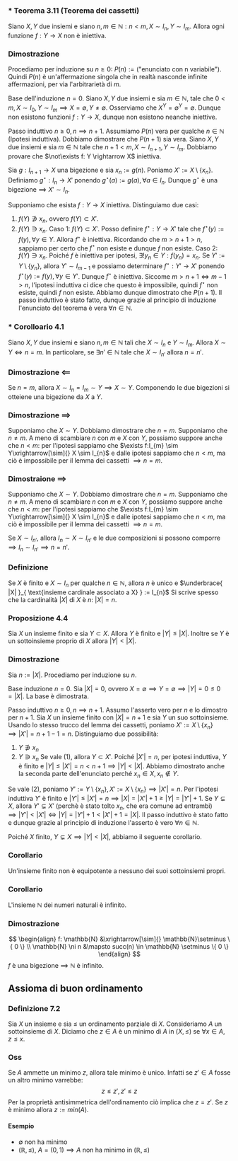 ### * Teorema 3.11 (Teorema dei cassetti)
Siano $X, Y$ due insiemi e siano $n, m \in \mathbb{N} : n < m, X \sim I_{n}, Y \sim I_{m}$. Allora ogni funzione $f:Y\rightarrow X$ non è iniettiva.

### Dimostrazione
Procediamo per induzione su $n\geq 0$: $P(n):=(\text{"enunciato con n variabile"})$. Quindi $P(n)$ è un'affermazione singola che in realtà nasconde infinite affermazioni, per via l'arbitrarietà di $m$.

Base dell'induzione $n = 0$.
Siano $X, Y$ due insiemi e sia $m \in \mathbb{N}$, tale che $0 < m, X \sim I_{0}, Y \sim I_{m} \implies X = \emptyset, Y \neq \emptyset$. Osserviamo che $X^{Y} = \emptyset^{Y}=\emptyset$. Dunque non esistono funzioni $f:Y\rightarrow X$, dunque non esistono neanche iniettive.

Passo induttivo $n\geq 0, n \implies n + 1$.
Assumiamo $P(n)$ vera per qualche $n \in \mathbb{N}$ (Ipotesi induttiva).
Dobbiamo dimostrare che $P(n+1)$ sia vera. 
Siano $X, Y$ due insiemi e sia $m \in \mathbb{N}$ tale che $n + 1 < m, X \sim I_{n+1}, Y \sim I_{m}$.
Dobbiamo provare che $\not\exists f: Y \rightarrow X$ iniettiva.

Sia $g:I_{n+1} \rightarrow X$ una bigezione e sia $x_{n} := g(n)$.
Poniamo $X':=X\setminus\{ x_{n} \}$. Definiamo $g^{\star}:I_{n}\rightarrow X'$ ponendo $g^{\star}(a):=g(a), \forall a \in I_{n}$. Dunque $g^{\star}$ è una bigezione $\implies$ $X' \sim I_{n}$.

Supponiamo che esista $f:Y \rightarrow X$ iniettiva.
Distinguiamo due casi:
1. $f(Y) \not\ni x_{n}$, ovvero $f(Y)\subset X'$.
2. $f(Y) \ni x_{n}$.
Caso 1:
$f(Y)\subset X'$. Posso definire $f^{\star}:Y \rightarrow X'$ tale che $f^{\star}(y):=f(y),\forall y \in Y$. Allora $f^{\star}$ è iniettiva. Ricordando che $m > n+1>n$, sappiamo per certo che $f^{\star}$ non esiste e dunque $f$ non esiste.
Caso 2:
$f(Y) \ni x_{n}$. Poiché $f$ è iniettiva per ipotesi, $\exists!y_{n}\in Y : f(y_{n})=x_{n}$.
Se $Y':=Y\setminus \{ y_{n} \}$, allora $Y' \sim I_{m - 1}$ e possiamo determinare $f^{\star}:Y' \rightarrow X'$ ponendo $f^{\star}(y):=f(y), \forall y \in Y'$. Dunque $f^{\star}$ è iniettiva. Siccome $m>n+1 \Longleftrightarrow m - 1 > n$, l'ipotesi induttiva ci dice che questo è impossibile, quindi $f^{\star}$ non esiste, quindi $f$ non esiste.
Abbiamo dunque dimostrato che $P(n+1)$.
Il passo induttivo è stato fatto, dunque grazie al principio di induzione l'enunciato del teorema è vera $\forall n\in \mathbb{N}$.

### * Corolloario 4.1
Siano $X, Y$ due insiemi e siano $n, m \in \mathbb{N}$ tali che $X \sim I_{n}$ e $Y \sim I_{m}$. Allora $X \sim Y \Longleftrightarrow n = m$.
In particolare, se $\exists n' \in \mathbb{N}$ tale che $X \sim I_{n'}$ allora $n = n'$.
### Dimostrazione $\impliedby$
Se $n = m$, allora $X \sim I_{n}=I_{m} \sim Y \implies X \sim Y$. Componendo le due bigezioni si otteiene una bigezione da $X$ a $Y$.
### Dimostrazione $\implies$
Supponiamo che $X \sim Y$. Dobbiamo dimostrare che $n = m$. Supponiamo che $n \neq m$. A meno di scambiare $n$ con $m$ e $X$ con $Y$, possiamo suppore anche che $n < m$: per l'ipotesi sappiamo che $\exists f:I_{m} \sim Y\xrightarrow[\sim]{} X \sim I_{n}$ e dalle ipotesi sappiamo che $n < m$, ma ciò è impossibile per il lemma dei cassetti $\implies n = m$.
### Dimostraione $\implies$
Supponiamo che $X \sim Y$. Dobbiamo dimostrare che $n = m$. 
Supponiamo che $n \neq m$. A meno di scambiare $n$ con $m$ e $X$ con $Y$, possiamo suppore anche che $n < m$: per l'ipotesi sappiamo che $\exists f:I_{m} \sim Y\xrightarrow[\sim]{} X \sim I_{n}$ e dalle ipotesi sappiamo che $n < m$, ma ciò è impossibile per il lemma dei cassetti $\implies n = m$.

Se $X \sim I_{n'}$, allora $I_{n} \sim X \sim I_{n'}$ e le due composizioni si possono comporre $\implies I_{n} \sim I_{n'} \implies n = n'$.

### Definizione
Se $X$ è finito e $X \sim I_{n}$ per qualche $n \in \mathbb{N}$, allora $n$ è unico e $\underbrace{ |X| }_{ \text{insieme cardinale associato a X} } := I_{n}$
Si scrive spesso che la cardinalità $|X|$ di $X$ è $n$: $|X| = n$.
### Proposizione 4.4
Sia $X$ un insieme finito e sia $Y \subset X$. Allora $Y$ è finito e $|Y| \leq |X|$. Inoltre se $Y$ è un sottoinsieme proprio di $X$ allora $|Y| < |X|$.
### Dimostrazione 
Sia $n:=|X|$. Procediamo per induzione su $n$.

Base induzione $n=0$.
Sia $|X| = 0$, ovvero $X=\emptyset \implies Y=\emptyset \implies |Y| = 0 \leq 0 = |X|$.
La base è dimostrata.

Passo induttivo $n \geq 0, n \implies n+1$.
Assumo l'asserto vero per $n$ e lo dimostro per $n + 1$.
Sia $X$ un insieme finito con $|X| = n+1$ e sia $Y$ un suo sottoinsieme.
Usando lo stesso trucco del lemma dei cassetti, poniamo $X' := X \setminus \{ x_{n} \} \implies |X'| = n + 1 - 1= n$.
Distinguiamo due possibilità:
1. $Y \not\ni x_{n}$
2. $Y \ni x_{n}$
Se vale (1), allora $Y \subset X'$. Poiché $|X'| = n$, per ipotesi induttiva, $Y$ è finito e $|Y| \leq |X'| = n < n + 1 \implies |Y| < |X|$. Abbiamo dimostrato anche la seconda parte dell'enunciato perché $x_{n} \in X, x_{n} \not\in Y$.

Se vale (2), poniamo $Y' := Y \setminus \{ x_{n} \}, X' := X \setminus \{ x_{n} \} \implies |X'| = n$. Per l'ipotesi induttiva $Y'$ è finito e $|Y'| \leq |X'| = n \implies|X| = |X'| + 1 \geq |Y| = |Y'| + 1$.
Se $Y \subsetneq X$, allora $Y' \subsetneq X'$ (perchè è stato tolto $x_{n}$, che era comune ad entrambi) $\implies |Y'| < |X'| \Longleftrightarrow |Y| = |Y'| + 1 < |X'|+1 = |X|$.
Il passo induttivo è stato fatto e dunque grazie al principio di induzione l'asserto è vero $\forall n \in \mathbb{N}$.

Poiché $X$ finito, $Y \subsetneq X \implies |Y| < |X|$, abbiamo il seguente corollario.
### Corollario
Un'insieme finito non è equipotente a nessuno dei suoi sottoinsiemi propri.
### Corollario
L'insieme $\mathbb{N}$ dei numeri naturali è infinito.
### Dimostrazione
$$
\begin{align}
f: \mathbb{N} &\xrightarrow[\sim]{}  \mathbb{N}\setminus \{ 0 \} \\
\mathbb{N} \ni n &\mapsto succ(n) \in \mathbb{N} \setminus \{ 0 \}
\end{align}
$$
$f$ è una bigezione $\implies$ $\mathbb{N}$ è infinito.
## Assioma di buon ordinamento
### Definizione 7.2
Sia $X$ un insieme e sia $\leq$ un ordinamento parziale di $X$. Consideriamo $A$ un sottoinsieme di $X$. Diciamo che $z \in A$ è un minimo di $A$ in $(X, \leq)$ se $\forall x \in A, z \leq x$.

### Oss
Se $A$ ammette un minimo $z$, allora tale minimo è unico. Infatti se $z' \in A$ fosse un altro minimo varrebbe:
$$
z \leq z', z' \leq z
$$
Per la proprietà antisimmetrica dell'ordinamento ciò implica che $z = z'$. Se $z$ è minimo allora $z := min(A)$.

#### Esempio
- $\emptyset$ non ha minimo
- $(\mathbb{R}, \leq)$, $A = (0,1) \implies A$ non ha minimo in $(\mathbb{R}, \leq)$
